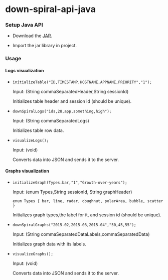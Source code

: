 # down-spiral-api-java

### Setup Java API

- Download the [JAR](https://github.com/alphasr/down-spiral-api-java/tree/master/out/artifacts/server_jar).

- Import the jar library in project.

### Usage

#### Logs visualization


- `initializeTable("ID,TIMESTAMP,HOSTNAME,APPNAME,PRIORITY","1");`  
 
  Input: (String commaSeparatedHeader,String sessionId) 
  
  Initializes table header and session id (should be unique).

- `downSpiralLogs("ids,28,app,something,high");`
   
   Input: (String commaSeparatedLogs) 
  
   Initializes table row data.


- `visualizeLogs();`   

   Input: (void) 
  
   Converts data into JSON and sends it to the server.
  
#### Graphs visualization
  
  
  - `initializeGraph(Types.bar,"1","Growth-over-years");`
   
    Input: (enum Types,String sessionId, String graphHeader) 
    
    `enum Types {
         bar,
         line,
         radar,
         doughnut,
         polarArea,
         bubble,
         scatter
     }`
    
    Initializes graph types,the label for it, and session id (should be unique).
  
  - `downSpiralGraphs("2015-02,2015-03,2015-04","50,45,55");`
     
     Input: (String commaSeparatedDataLabels,commaSeparatedData) 
    
     Initializes graph data with its labels.
  
  
  - `visualizeGraphs();`   
  
     Input: (void) 
    
     Converts data into JSON and sends it to the server.